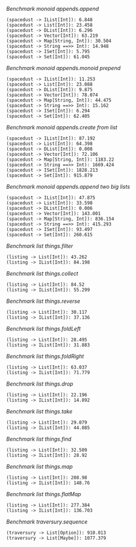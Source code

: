 _Benchmark monoid appends.append_

    (spacedust -> IList[Int]): 6.848
    (spacedust -> List[Int]): 23.458
    (spacedust -> DList[Int]): 6.296
    (spacedust -> Vector[Int]): 63.219
    (spacedust -> Map[String, Int]): 30.504
    (spacedust -> String ==>> Int): 14.948
    (spacedust -> ISet[Int]): 5.795
    (spacedust -> Set[Int]): 61.045
	
_Benchmark monoid appends.monoid prepend_

    (spacedust -> IList[Int]): 11.253
    (spacedust -> List[Int]): 23.088
    (spacedust -> DList[Int]): 9.875
    (spacedust -> Vector[Int]): 78.074
    (spacedust -> Map[String, Int]): 44.475
    (spacedust -> String ==>> Int): 15.162
    (spacedust -> ISet[Int]): 6.294
    (spacedust -> Set[Int]): 62.405
	
_Benchmark monoid appends.create from list_

    (spacedust -> IList[Int]): 87.192
    (spacedust -> List[Int]): 64.398
    (spacedust -> DList[Int]): 0.008
    (spacedust -> Vector[Int]): 72.106
    (spacedust -> Map[String, Int]): 1183.22
    (spacedust -> String ==>> Int): 1669.424
    (spacedust -> ISet[Int]): 1828.213
    (spacedust -> Set[Int]): 915.879
	
_Benchmark monoid appends.append two big lists_

    (spacedust -> IList[Int]): 47.875
    (spacedust -> List[Int]): 33.598
    (spacedust -> DList[Int]): 0.006
    (spacedust -> Vector[Int]): 143.001
    (spacedust -> Map[String, Int]): 836.154
    (spacedust -> String ==>> Int): 415.293
    (spacedust -> ISet[Int]): 93.497
    (spacedust -> Set[Int]): 260.615
	
_Benchmark list things.filter_

    (listing -> List[Int]): 43.262
    (listing -> IList[Int]): 84.198
	
_Benchmark list things.collect_

    (listing -> List[Int]): 84.52
    (listing -> IList[Int]): 55.299
	
_Benchmark list things.reverse_

    (listing -> List[Int]): 30.117
    (listing -> IList[Int]): 37.136
	
_Benchmark list things.foldLeft_

    (listing -> List[Int]): 28.495
    (listing -> IList[Int]): 31.883
	
_Benchmark list things.foldRight_

    (listing -> List[Int]): 63.037
    (listing -> IList[Int]): 71.779
	
_Benchmark list things.drop_

    (listing -> List[Int]): 22.196
    (listing -> IList[Int]): 14.892
	
_Benchmark list things.take_

    (listing -> List[Int]): 29.079
    (listing -> IList[Int]): 44.085
	
_Benchmark list things.find_

    (listing -> List[Int]): 32.509
    (listing -> IList[Int]): 28.92
	
_Benchmark list things.map_

    (listing -> List[Int]): 208.98
    (listing -> IList[Int]): 148.76
	
_Benchmark list things.flatMap_

    (listing -> List[Int]): 277.384
    (listing -> IList[Int]): 136.703
	
_Benchmark traversury.sequence_

    (traversury -> List[Option]): 910.013
    (traversury -> List[Maybe]): 1077.379

